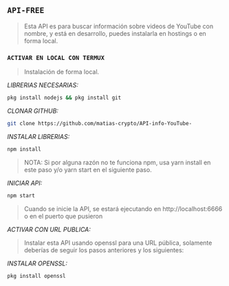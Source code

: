 ## `API-FREE`


> Esta API es para buscar información sobre videos de YouTube con nombre, y está en desarrollo, puedes instalarla en hostings o en forma local.


### `ACTIVAR EN LOCAL CON TERMUX`

> Instalación de forma local.

*LIBRERIAS NECESARIAS:*

```bash
pkg install nodejs && pkg install git
```

*CLONAR GITHUB:* 

```bash
git clone https://github.com/matias-crypto/API-info-YouTube-
```
*INSTALAR LIBRERIAS:*

```bash
npm install
```
> NOTA: Si por alguna razón no te funciona npm, usa yarn install en este paso y/o yarn start en el siguiente paso.

*INICIAR API:*

```bash
npm start
```

> Cuando se inicie la API, se estará ejecutando en http://localhost:6666 o en el puerto que pusieron

*ACTIVAR CON URL PUBLICA:*

> Instalar esta API usando openssl para una URL pública, solamente deberías de seguir los pasos anteriores y los siguientes:

*INSTALAR OPENSSL:*

```bash
pkg install openssl
```





